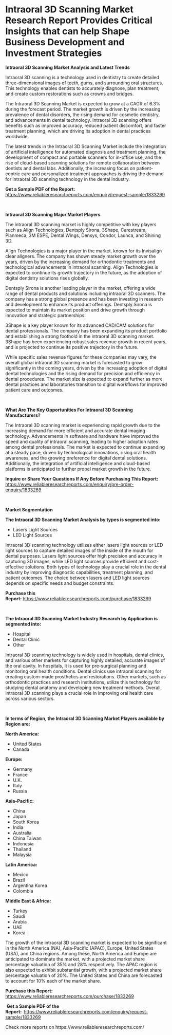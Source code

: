 <p><h1>Intraoral 3D Scanning Market Research Report Provides Critical Insights that can help Shape Business Development and Investment Strategies</h1></p><p><strong>Intraoral 3D Scanning Market Analysis and Latest Trends</strong></p>
<p><p>Intraoral 3D scanning is a technology used in dentistry to create detailed three-dimensional images of teeth, gums, and surrounding oral structures. This technology enables dentists to accurately diagnose, plan treatment, and create custom restorations such as crowns and bridges.</p><p>The Intraoral 3D Scanning Market is expected to grow at a CAGR of 6.3% during the forecast period. The market growth is driven by the increasing prevalence of dental disorders, the rising demand for cosmetic dentistry, and advancements in dental technology. Intraoral 3D scanning offers benefits such as improved accuracy, reduced patient discomfort, and faster treatment planning, which are driving its adoption in dental practices worldwide.</p><p>The latest trends in the Intraoral 3D Scanning Market include the integration of artificial intelligence for automated diagnosis and treatment planning, the development of compact and portable scanners for in-office use, and the rise of cloud-based scanning solutions for remote collaboration between dentists and dental labs. Additionally, the increasing focus on patient-centric care and personalized treatment approaches is driving the demand for intraoral 3D scanning technology in the dental industry.</p></p>
<p><strong>Get a Sample PDF of the Report:&nbsp;</strong> <a href="https://www.reliableresearchreports.com/enquiry/request-sample/1833269">https://www.reliableresearchreports.com/enquiry/request-sample/1833269</a></p>
<p>&nbsp;</p>
<p><strong>Intraoral 3D Scanning Major Market Players</strong></p>
<p><p>The intraoral 3D scanning market is highly competitive with key players such as Align Technologies, Dentsply Sirona, 3Shape, Carestream, Planmeca, 3M ESPE, Dental Wings, Densys, Condor, Launca, and Shining 3D. </p><p>Align Technologies is a major player in the market, known for its Invisalign clear aligners. The company has shown steady market growth over the years, driven by the increasing demand for orthodontic treatments and technological advancements in intraoral scanning. Align Technologies is expected to continue its growth trajectory in the future, as the adoption of digital dentistry solutions rises globally.</p><p>Dentsply Sirona is another leading player in the market, offering a wide range of dental products and solutions including intraoral 3D scanners. The company has a strong global presence and has been investing in research and development to enhance its product offerings. Dentsply Sirona is expected to maintain its market position and drive growth through innovation and strategic partnerships.</p><p>3Shape is a key player known for its advanced CAD/CAM solutions for dental professionals. The company has been expanding its product portfolio and establishing a strong foothold in the intraoral 3D scanning market. 3Shape has been experiencing robust sales revenue growth in recent years, and is projected to continue its positive trajectory in the future.</p><p>While specific sales revenue figures for these companies may vary, the overall global intraoral 3D scanning market is forecasted to grow significantly in the coming years, driven by the increasing adoption of digital dental technologies and the rising demand for precision and efficiency in dental procedures. The market size is expected to expand further as more dental practices and laboratories transition to digital workflows for improved patient care and outcomes.</p></p>
<p>&nbsp;</p>
<p><strong>What Are The Key Opportunities For Intraoral 3D Scanning Manufacturers?</strong></p>
<p><p>The Intraoral 3D scanning market is experiencing rapid growth due to the increasing demand for more efficient and accurate dental imaging technology. Advancements in software and hardware have improved the speed and quality of intraoral scanning, leading to higher adoption rates among dental professionals. The market is expected to continue expanding at a steady pace, driven by technological innovations, rising oral health awareness, and the growing preference for digital dental solutions. Additionally, the integration of artificial intelligence and cloud-based platforms is anticipated to further propel market growth in the future.</p></p>
<p><strong>Inquire or Share Your Questions If Any Before Purchasing This Report:</strong> <a href="https://www.reliableresearchreports.com/enquiry/pre-order-enquiry/1833269">https://www.reliableresearchreports.com/enquiry/pre-order-enquiry/1833269</a></p>
<p>&nbsp;</p>
<p><strong>Market Segmentation</strong></p>
<p><strong>The Intraoral 3D Scanning Market Analysis by types is segmented into:</strong></p>
<p><ul><li>Lasers Light Sources</li><li>LED Light Sources</li></ul></p>
<p><p>Intraoral 3D scanning technology utilizes either lasers light sources or LED light sources to capture detailed images of the inside of the mouth for dental purposes. Lasers light sources offer high precision and accuracy in capturing 3D images, while LED light sources provide efficient and cost-effective solutions. Both types of technology play a crucial role in the dental industry by improving diagnostic capabilities, treatment planning, and patient outcomes. The choice between lasers and LED light sources depends on specific needs and budget constraints.</p></p>
<p><strong>Purchase this Report:&nbsp;</strong><a href="https://www.reliableresearchreports.com/purchase/1833269">https://www.reliableresearchreports.com/purchase/1833269</a></p>
<p>&nbsp;</p>
<p><strong>The Intraoral 3D Scanning Market Industry Research by Application is segmented into:</strong></p>
<p><ul><li>Hospital</li><li>Dental Clinic</li><li>Other</li></ul></p>
<p><p>Intraoral 3D scanning technology is widely used in hospitals, dental clinics, and various other markets for capturing highly detailed, accurate images of the oral cavity. In hospitals, it is used for pre-surgical planning and monitoring oral health conditions. Dental clinics use intraoral scanning for creating custom-made prosthetics and restorations. Other markets, such as orthodontic practices and research institutions, utilize this technology for studying dental anatomy and developing new treatment methods. Overall, intraoral 3D scanning plays a crucial role in improving oral health care across various sectors.</p></p>
<p>&nbsp;</p>
<p><strong>In terms of Region, the Intraoral 3D Scanning Market Players available by Region are:</strong></p>
<p>
    <p> <strong> North America: </strong>
        <ul>
            <li>United States</li>
            <li>Canada</li>
        </ul>
        </p> 
    <p> <strong> Europe: </strong>
        <ul>
            <li>Germany</li>
            <li>France</li>
            <li>U.K.</li>
            <li>Italy</li>
            <li>Russia</li>
        </ul>
        </p> 
    <p> <strong> Asia-Pacific: </strong>
        <ul>
            <li>China</li>
            <li>Japan</li>
            <li>South Korea</li>
            <li>India</li>
            <li>Australia</li>
            <li>China Taiwan</li>
            <li>Indonesia</li>
            <li>Thailand</li>
            <li>Malaysia</li>
        </ul>
        </p> 
    <p> <strong> Latin America: </strong>
        <ul>
            <li>Mexico</li>
            <li>Brazil</li>
            <li>Argentina Korea</li>
            <li>Colombia</li>
        </ul>
        </p> 
    <p> <strong> Middle East & Africa: </strong>
        <ul>
            <li>Turkey</li>
            <li>Saudi</li>
            <li>Arabia</li>
            <li>UAE</li>
            <li>Korea</li>
        </ul>
    </p>
    </p>
<p><p>The growth of the intraoral 3D scanning market is expected to be significant in the North America (NA), Asia-Pacific (APAC), Europe, United States (USA), and China regions. Among these, North America and Europe are anticipated to dominate the market, with a projected market share percentage valuation of 35% and 28% respectively. The APAC region is also expected to exhibit substantial growth, with a projected market share percentage valuation of 20%. The United States and China are forecasted to account for 10% each of the market share.</p></p>
<p><strong>Purchase this Report: </strong><a href="https://www.reliableresearchreports.com/purchase/1833269">https://www.reliableresearchreports.com/purchase/1833269</a></p>
<p>&nbsp;<strong>Get a Sample PDF of the Report:&nbsp;&nbsp;</strong><a href="https://www.reliableresearchreports.com/enquiry/request-sample/1833269">https://www.reliableresearchreports.com/enquiry/request-sample/1833269</a></p>
<p><strong></strong></p>
<p>Check more reports on https://www.reliableresearchreports.com/</p>